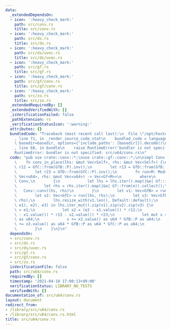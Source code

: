```yaml
---
data:
  _extendedDependsOn:
  - icon: ':heavy_check_mark:'
    path: src/conv.rs
    title: src/conv.rs
  - icon: ':heavy_check_mark:'
    path: src/ds.rs
    title: src/ds.rs
  - icon: ':heavy_check_mark:'
    path: src/ds/uvec.rs
    title: src/ds/uvec.rs
  - icon: ':heavy_check_mark:'
    path: src/gf.rs
    title: src/gf.rs
  - icon: ':heavy_check_mark:'
    path: src/gf/conv.rs
    title: src/gf/conv.rs
  - icon: ':heavy_check_mark:'
    path: src/zo.rs
    title: src/zo.rs
  _extendedRequiredBy: []
  _extendedVerifiedWith: []
  _isVerificationFailed: false
  _pathExtension: rs
  _verificationStatusIcon: ':warning:'
  attributes: {}
  bundledCode: "Traceback (most recent call last):\n  File \"/opt/hostedtoolcache/Python/3.9.4/x64/lib/python3.9/site-packages/onlinejudge_verify/documentation/build.py\"\
    , line 71, in _render_source_code_stat\n    bundled_code = language.bundle(stat.path,\
    \ basedir=basedir, options={'include_paths': [basedir]}).decode()\n  File \"/opt/hostedtoolcache/Python/3.9.4/x64/lib/python3.9/site-packages/onlinejudge_verify/languages/user_defined.py\"\
    , line 68, in bundle\n    raise RuntimeError('bundler is not specified: {}'.format(path.as_posix()))\n\
    RuntimeError: bundler is not specified: src/u64/conv.rs\n"
  code: "pub use crate::conv::*;\nuse crate::gf::conv::*;\n\nimpl Conv for u64 {\n\
    \    fn conv_in_place(lhs: &mut Vec<Self>, rhs: &mut Vec<Self>) {\n        let\
    \ r12 = GfC::from(GfB::P).inv();\n        let r13 = GfD::from(GfB::P).inv();\n\
    \        let r23 = GfD::from(GfC::P).inv();\n        fn run<M: Mod>(lhs: &mut\
    \ Vec<u64>, rhs: &mut Vec<u64>) -> Vec<Gf<M>>\n        where\n            Gf<M>:\
    \ Conv,\n        {\n            let lhs = lhs.iter().map(|&e| Gf::from(e)).collect();\n\
    \            let rhs = rhs.iter().map(|&e| Gf::from(e)).collect();\n         \
    \   Conv::conv(lhs, rhs)\n        }\n        let v1: Vec<GfB> = run(lhs, rhs);\n\
    \        let v2: Vec<GfC> = run(lhs, rhs);\n        let v3: Vec<GfD> = run(lhs,\
    \ rhs);\n        lhs.resize_with(v1.len(), Default::default);\n        for (((e0,\
    \ e1), e2), e3) in lhs.iter_mut().zip(v1).zip(v2).zip(v3) {\n            let x1\
    \ = e1;\n            let x2 = (e2 - x1.value()) * r12;\n            let x3 = ((e3\
    \ - x1.value()) * r13 - x2.value()) * r23;\n            let mut x = x1.value()\
    \ as u64;\n            x += x2.value() as u64 * GfB::P as u64;\n            x\
    \ += x3.value() as u64 * GfB::P as u64 * GfC::P as u64;\n            *e0 = x;\n\
    \        }\n    }\n}\n"
  dependsOn:
  - src/conv.rs
  - src/ds.rs
  - src/ds/uvec.rs
  - src/gf.rs
  - src/gf/conv.rs
  - src/zo.rs
  isVerificationFile: false
  path: src/u64/conv.rs
  requiredBy: []
  timestamp: '2021-04-10 17:00:13+09:00'
  verificationStatus: LIBRARY_NO_TESTS
  verifiedWith: []
documentation_of: src/u64/conv.rs
layout: document
redirect_from:
- /library/src/u64/conv.rs
- /library/src/u64/conv.rs.html
title: src/u64/conv.rs
---
```

